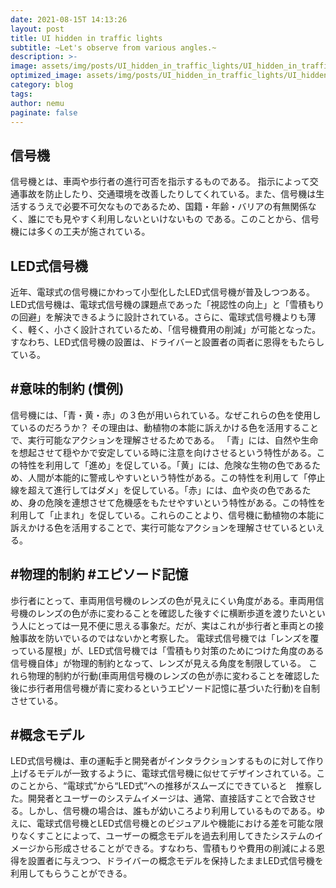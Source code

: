```yaml
---
date: 2021-08-15T 14:13:26
layout: post
title: UI hidden in traffic lights
subtitle: ~Let's observe from various angles.~
description: >-
image: assets/img/posts/UI_hidden_in_traffic_lights/UI_hidden_in_traffic_lights.png
optimized_image: assets/img/posts/UI_hidden_in_traffic_lights/UI_hidden_in_traffic_lights_resized_thumbnail.png
category: blog
tags: 
author: nemu
paginate: false
---
```


## 信号機

信号機とは、車両や歩行者の進行可否を指示するものである。
指示によって交通事故を防止したり、交通環境を改善したりしてくれている。また、信号機は生活するうえで必要不可欠なものであるため、国籍・年齢・バリアの有無関係なく、誰にでも見やすく利用しないといけないもの
である。このことから、信号機には多くの工夫が施されている。

## LED式信号機

近年、電球式の信号機にかわって小型化したLED式信号機が普及しつつある。
LED式信号機は、電球式信号機の課題点であった「視認性の向上」と「雪積もりの回避」を解決できるように設計されている。さらに、電球式信号機よりも薄く、軽く、小さく設計されているため、「信号機費用の削減」が可能となった。すなわち、LED式信号機の設置は、ドライバーと設置者の両者に恩得をもたらしている。

## #意味的制約 (慣例)

信号機には、「青・黄・赤」の３色が用いられている。なぜこれらの色を使用しているのだろうか？
その理由は、動植物の本能に訴えかける色を活用することで、実行可能なアクションを理解させるためである。
「青」には、自然や生命を想起させて穏やかで安定している時に注意を向けさせるという特性がある。この特性を利用して「進め」を促している。「黄」には、危険な生物の色であるため、人間が本能的に警戒しやすいという特性がある。この特性を利用して「停止線を超えて進行してはダメ」を促している。「赤」には、血や炎の色であるため、身の危険を連想させて危機感をもたせやすいという特性がある。この特性を利用して「止まれ」を促している。これらのことより、信号機に動植物の本能に訴えかける色を活用することで、実行可能なアクションを理解させているといえる。

## #物理的制約 #エピソード記憶

歩行者にとって、車両用信号機のレンズの色が見えにくい角度がある。車両用信号機のレンズの色が赤に変わることを確認した後すぐに横断歩道を渡りたいという人にとっては一見不便に思える事象だ。だが、実はこれが歩行者と車両との接触事故を防いでいるのではないかと考察した。
電球式信号機では「レンズを覆っている屋根」が、LED式信号機では「雪積もり対策のためにつけた角度のある信号機自体」が物理的制約となって、レンズが見える角度を制限している。
これら物理的制約が行動(車両用信号機のレンズの色が赤に変わることを確認した後に歩行者用信号機が青に変わるというエピソード記憶に基づいた行動)を自制させている。

## #概念モデル

LED式信号機は、車の運転手と開発者がインタラクションするものに対して作り上げるモデルが一致するように、電球式信号機に似せてデザインされている。このことから、“電球式”から“LED式”への推移がスムーズにできていると　推察した。開発者とユーザーのシステムイメージは、通常、直接話すことで合致させる。しかし、信号機の場合は、誰もが幼いころより利用しているものである。ゆえに、電球式信号機とLED式信号機とのビジュアルや機能における差を可能な限りなくすことによって、ユーザーの概念モデルを過去利用してきたシステムのイメージから形成させることができる。すなわち、雪積もりや費用の削減による恩得を設置者に与えつつ、ドライバーの概念モデルを保持したままLED式信号機を利用してもらうことができる。